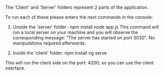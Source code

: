 The 'Client' and 'Server' folders represent 2 parts of the application.

To run each of these please enters the next commands in the console:

1) Unside the 'server' folder :
  npm install
  node app.js
This command will run a local server on your machine and you will observe the corresponding message: "The server has started on port 3030". No manipulations required afterwards.

2) Inside the 'client' folder:
  npm install
  ng serve

This will run the client side on the port: 4200, so you can use the client interface.


